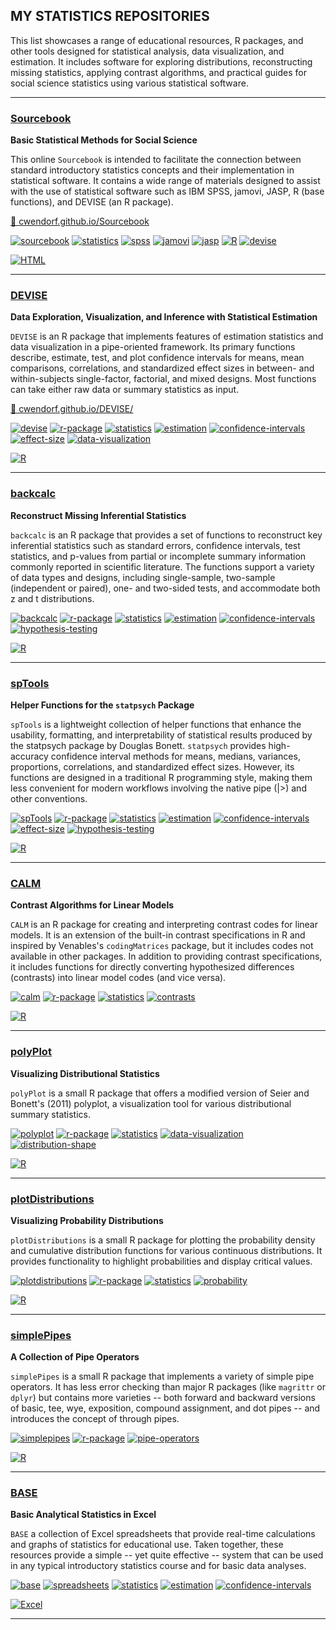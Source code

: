 ## MY STATISTICS REPOSITORIES

This list showcases a range of educational resources, R packages, and other tools designed for statistical analysis, data visualization, and estimation. It includes software for exploring distributions, reconstructing missing statistics, applying contrast algorithms, and practical guides for social science statistics using various statistical software.

---

### [Sourcebook](https://github.com/cwendorf/Sourcebook)

**Basic Statistical Methods for Social Science**

This online `Sourcebook` is intended to facilitate the connection between standard introductory statistics concepts and their implementation in statistical software. It contains a wide range of materials designed to assist with the use of statistical software such as IBM SPSS, jamovi, JASP, R (base functions), and DEVISE (an R package).

[🔗 cwendorf.github.io/Sourcebook](https://cwendorf.github.io/Sourcebook)

[![sourcebook](https://img.shields.io/badge/sourcebook-gray)](https://github.com/topics/sourcebook) 
[![statistics](https://img.shields.io/badge/statistics-gray)](https://github.com/topics/statistics) 
[![spss](https://img.shields.io/badge/SPSS-gray)](https://github.com/topics/spss) 
[![jamovi](https://img.shields.io/badge/jamovi-gray)](https://github.com/topics/jamovi) 
[![jasp](https://img.shields.io/badge/JASP-gray)](https://github.com/topics/jasp) 
[![R](https://img.shields.io/badge/R-gray)](https://github.com/topics/r) 
[![devise](https://img.shields.io/badge/DEVISE-gray)](https://github.com/topics/devise)

[![HTML](https://img.shields.io/badge/HTML-purple?logo=readme&style=for-the-badge)](https://developer.mozilla.org/en-US/docs/Web/HTML)

---

### [DEVISE](https://github.com/cwendorf/DEVISE)

**Data Exploration, Visualization, and Inference with Statistical Estimation**

`DEVISE` is an R package that implements features of estimation statistics and data visualization in a pipe-oriented framework. Its primary functions describe, estimate, test, and plot confidence intervals for means, mean comparisons, correlations, and standardized effect sizes in between- and within-subjects single-factor, factorial, and mixed designs. Most functions can take either raw data or summary statistics as input.

[🔗 cwendorf.github.io/DEVISE/](https://cwendorf.github.io/DEVISE/)

[![devise](https://img.shields.io/badge/devise-gray)](https://github.com/topics/devise) 
[![r-package](https://img.shields.io/badge/r--package-gray)](https://github.com/topics/r-package) 
[![statistics](https://img.shields.io/badge/statistics-gray)](https://github.com/topics/statistics) 
[![estimation](https://img.shields.io/badge/estimation-gray)](https://github.com/topics/estimation) 
[![confidence-intervals](https://img.shields.io/badge/confidence--intervals-gray)](https://github.com/topics/confidence-intervals) 
[![effect-size](https://img.shields.io/badge/effect--size-gray)](https://github.com/topics/effect-size) 
[![data-visualization](https://img.shields.io/badge/data--visualization-gray)](https://github.com/topics/data-visualization)

[![R](https://img.shields.io/badge/R-blue?logo=r&style=for-the-badge)](https://www.r-project.org/)

---

### [backcalc](https://github.com/cwendorf/backcalc)

**Reconstruct Missing Inferential Statistics**

`backcalc` is an R package that provides a set of functions to reconstruct key inferential statistics such as standard errors, confidence intervals, test statistics, and p-values from partial or incomplete summary information commonly reported in scientific literature. The functions support a variety of data types and designs, including single-sample, two-sample (independent or paired), one- and two-sided tests, and accommodate both z and t distributions.

[![backcalc](https://img.shields.io/badge/backcalc-gray)](https://github.com/topics/backcalc) 
[![r-package](https://img.shields.io/badge/r--package-gray)](https://github.com/topics/r-package) 
[![statistics](https://img.shields.io/badge/statistics-gray)](https://github.com/topics/statistics) 
[![estimation](https://img.shields.io/badge/estimation-gray)](https://github.com/topics/estimation) 
[![confidence-intervals](https://img.shields.io/badge/confidence--intervals-gray)](https://github.com/topics/confidence-intervals)
[![hypothesis-testing](https://img.shields.io/badge/hypothesis--testing-gray)](https://github.com/topics/hypothesis-testing)

[![R](https://img.shields.io/badge/R-blue?logo=r&style=for-the-badge)](https://www.r-project.org/)

---

### [spTools](https://github.com/cwendorf/spTools)

**Helper Functions for the `statpsych` Package**

`spTools` is a lightweight collection of helper functions that enhance the usability, formatting, and interpretability of statistical results produced by the statpsych package by Douglas Bonett. `statpsych` provides high-accuracy confidence interval methods for means, medians, variances, proportions, correlations, and standardized effect sizes. However, its functions are designed in a traditional R programming style, making them less convenient for modern workflows involving the native pipe (|>) and other conventions.

[![spTools](https://img.shields.io/badge/spTools-gray)](https://github.com/topics/spTools) 
[![r-package](https://img.shields.io/badge/r--package-gray)](https://github.com/topics/r-package) 
[![statistics](https://img.shields.io/badge/statistics-gray)](https://github.com/topics/statistics) 
[![estimation](https://img.shields.io/badge/estimation-gray)](https://github.com/topics/estimation) 
[![confidence-intervals](https://img.shields.io/badge/confidence--intervals-gray)](https://github.com/topics/confidence-intervals) 
[![effect-size](https://img.shields.io/badge/effect--size-gray)](https://github.com/topics/effect-size) 
[![hypothesis-testing](https://img.shields.io/badge/hypothesis--testing-gray)](https://github.com/topics/hypothesis-testing)

[![R](https://img.shields.io/badge/R-blue?logo=r&style=for-the-badge)](https://www.r-project.org/)

---

### [CALM](https://github.com/cwendorf/CALM)

**Contrast Algorithms for Linear Models**

`CALM` is an R package for creating and interpreting contrast codes for linear models. It is an extension of the built-in contrast specifications in R and inspired by Venables's `codingMatrices` package, but it includes codes not available in other packages. In addition to providing contrast specifications, it includes functions for directly converting hypothesized differences (contrasts) into linear model codes (and vice versa).

[![calm](https://img.shields.io/badge/calm-gray)](https://github.com/topics/calm) 
[![r-package](https://img.shields.io/badge/r--package-gray)](https://github.com/topics/r-package) 
[![statistics](https://img.shields.io/badge/statistics-gray)](https://github.com/topics/statistics) 
[![contrasts](https://img.shields.io/badge/contrasts-gray)](https://github.com/topics/contrasts)

[![R](https://img.shields.io/badge/R-blue?logo=r&style=for-the-badge)](https://www.r-project.org/)

---

### [polyPlot](https://github.com/cwendorf/polyPlot)

**Visualizing Distributional Statistics**

`polyPlot` is a small R package that offers a modified version of Seier and Bonett's (2011) polyplot, a visualization tool for various distributional summary statistics.

[![polyplot](https://img.shields.io/badge/polyplot-gray)](https://github.com/topics/polyplot) 
[![r-package](https://img.shields.io/badge/r--package-gray)](https://github.com/topics/r-package) 
[![statistics](https://img.shields.io/badge/statistics-gray)](https://github.com/topics/statistics) 
[![data-visualization](https://img.shields.io/badge/data--visualization-gray)](https://github.com/topics/data-visualization) 
[![distribution-shape](https://img.shields.io/badge/distribution--shape-gray)](https://github.com/topics/distribution-shape)

[![R](https://img.shields.io/badge/R-blue?logo=r&style=for-the-badge)](https://www.r-project.org/)

---

### [plotDistributions](https://github.com/cwendorf/plotDistributions)

**Visualizing Probability Distributions**

`plotDistributions` is a small R package for plotting the probability density and cumulative distribution functions for various continuous distributions. It provides functionality to highlight probabilities and display critical values.

[![plotdistributions](https://img.shields.io/badge/plotdistributions-gray)](https://github.com/topics/plotdistributions) 
[![r-package](https://img.shields.io/badge/r--package-gray)](https://github.com/topics/r-package) 
[![statistics](https://img.shields.io/badge/statistics-gray)](https://github.com/topics/statistics) 
[![probability](https://img.shields.io/badge/probability-gray)](https://github.com/topics/probability)

[![R](https://img.shields.io/badge/R-blue?logo=r&style=for-the-badge)](https://www.r-project.org/)

---

### [simplePipes](https://github.com/cwendorf/simplePipes)

**A Collection of Pipe Operators**

`simplePipes` is a small R package that implements a variety of simple pipe operators. It has less error checking than major R packages (like `magrittr` or `dplyr`) but contains more varieties -- both forward and backward versions of basic, tee, wye, exposition, compound assignment, and dot pipes -- and introduces the concept of through pipes.

[![simplepipes](https://img.shields.io/badge/simplepipes-gray)](https://github.com/topics/simplepipes) 
[![r-package](https://img.shields.io/badge/r--package-gray)](https://github.com/topics/r-package) 
[![pipe-operators](https://img.shields.io/badge/pipe--operators-gray)](https://github.com/topics/pipe-operators)

[![R](https://img.shields.io/badge/R-blue?logo=r&style=for-the-badge)](https://www.r-project.org/)

---

### [BASE](https://github.com/cwendorf/BASE)

**Basic Analytical Statistics in Excel**

`BASE` a collection of Excel spreadsheets that provide real-time calculations and graphs of statistics for educational use. Taken together, these resources provide a simple -- yet quite effective -- system that can be used in any typical introductory statistics course and for basic data analyses.

[![base](https://img.shields.io/badge/base-gray)](https://github.com/topics/base) 
[![spreadsheets](https://img.shields.io/badge/spreadsheets-gray)](https://github.com/topics/spreadsheets) 
[![statistics](https://img.shields.io/badge/statistics-gray)](https://github.com/topics/statistics) 
[![estimation](https://img.shields.io/badge/estimation-gray)](https://github.com/topics/estimation) 
[![confidence-intervals](https://img.shields.io/badge/confidence--intervals-gray)](https://github.com/topics/confidence-intervals)

[![Excel](https://img.shields.io/badge/Excel-%23217346?style=for-the-badge&logo=microsoft-excel&logoColor=white)](https://www.microsoft.com/en-us/microsoft-365/excel)

---
